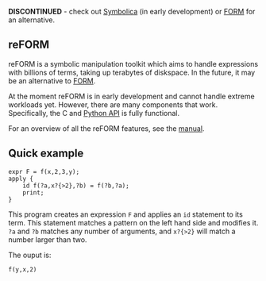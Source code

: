 **DISCONTINUED** - check out [Symbolica](https://github.com/benruijl/symbolica) (in early development) or [FORM](https://github.com/vermaseren/form) for an alternative.

reFORM
---------

reFORM is a symbolic manipulation toolkit which aims to handle expressions with billions
of terms, taking up terabytes of diskspace. In the future, it may be an alternative to [FORM](https://github.com/vermaseren/form).

At the moment reFORM is in early development and cannot handle extreme workloads yet. However,
there are many components that work. Specifically, the C and [Python API](https://reform.readthedocs.io/en/latest/api.html) is fully functional.

For an overview of all the reFORM features, see the [manual](https://reform.readthedocs.io/en/latest/).

Quick example
----

````
expr F = f(x,2,3,y);
apply {
    id f(?a,x?{>2},?b) = f(?b,?a);
    print;
}
````
This program creates an expression `F` and applies an `id` statement to its term. This statement matches a pattern on the left hand side and modifies it. `?a` and `?b` matches any number of arguments, and `x?{>2}` will match a number larger than two.

The ouput is:
```
f(y,x,2)
```
